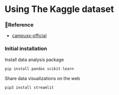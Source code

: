 # Using The Kaggle dataset

### 🔗Reference

- [campusx-official](https://github.com/campusx-official/movie-recommender-system-tmdb-dataset)

### Initial installation

Install data analysis package

```jsx
pip install pandas scikit-learn
```

Share data visualizations on the web

```jsx
pip3 install streamlit
```


